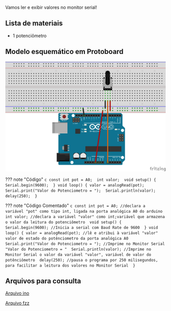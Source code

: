 Vamos ler e exibir valores no monitor serial!

## Lista de materiais

 - 1 potenciômetro

## Modelo esquemático em Protoboard

![Modelo esquemático][proj8png]


??? note "Código"
    ```c
    const int pot = A0; 
    int valor; 
    void setup() {
      Serial.begin(9600); 
    }
    void loop() {
      valor = analogRead(pot); 
      Serial.print("Valor do Potenciometro = "); 
      Serial.println(valor); 
      delay(250); 
    }
    ```

??? note "Código Comentado"
    ```c
    const int pot = A0; //declara a variável "pot" como tipo int, ligada na porta analógica A0 do arduino 
    int valor; //declara a variável "valor" como int;variável que armazena o valor da leitura do potenciômetro 
    void setup() {
      Serial.begin(9600); //Inicia a serial com Baud Rate de 9600 
    }
    void loop() {
      valor = analogRead(pot); //lê e atribui à variável "valor" valor de estado do potênciometro da porta analógica A0 
      Serial.print("Valor do Potenciometro = "); //Imprime no Monitor Serial "Valor do Potenciometro = " 
      Serial.println(valor); //Imprime no Monitor Serial o valor da variável "valor", variável de valor do potênciômetro 
      delay(250); //pausa o programa por 250 milisegundos, para facilitar a leitura dos valores no Monitor Serial 
    }
    ```

## Arquivos para consulta

[Arquivo ino][proj8ino]

[Arquivo fzz][proj8fzz]




[proj8png]: ../img/proj/proj8.png
[proj8ino]: ../arq/proj8.ino
[proj8fzz]: ../arq/proj8.fzz